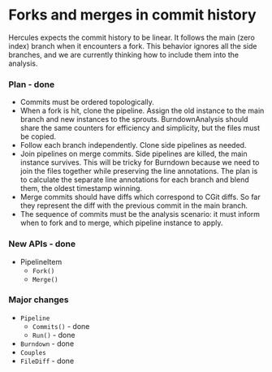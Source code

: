 # Forks and merges in commit history

Hercules expects the commit history to be linear.
It follows the main (zero index) branch when it encounters a fork.
This behavior ignores all the side branches, and we are currently
thinking how to include them into the analysis.

### Plan - done

* Commits must be ordered topologically.
* When a fork is hit, clone the pipeline. Assign the old instance to the main branch and new
instances to the sprouts. BurndownAnalysis should share the same counters for efficiency
and simplicity, but the files must be copied.
* Follow each branch independently. Clone side pipelines as needed.
* Join pipelines on merge commits. Side pipelines are killed, the main instance survives.
This will be tricky for Burndown because we need to join the files together while preserving
the line annotations. The plan is to calculate the separate line annotations for each branch and blend them,
the oldest timestamp winning.
* Merge commits should have diffs which correspond to CGit diffs. So far they represent the diff
with the previous commit in the main branch.
* The sequence of commits must be the analysis scenario: it must inform when to fork and to merge,
which pipeline instance to apply.

### New APIs - done

* PipelineItem
  * `Fork()`
  * `Merge()`
  
### Major changes

* `Pipeline`
  * `Commits()` - done
  * `Run()` - done
* `Burndown` - done
* `Couples`
* `FileDiff` - done